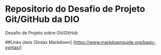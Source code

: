 # Repositorio do Desafio de Projeto Git/GitHub da DIO
Desafio de Projeto sobre Git/GitHub

##Links úteis
[Sintax Markdown] (https://www.markdownguide.org/basic-syntax/)
